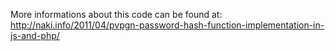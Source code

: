 More informations about this code can be found at: http://naki.info/2011/04/pvpgn-password-hash-function-implementation-in-js-and-php/